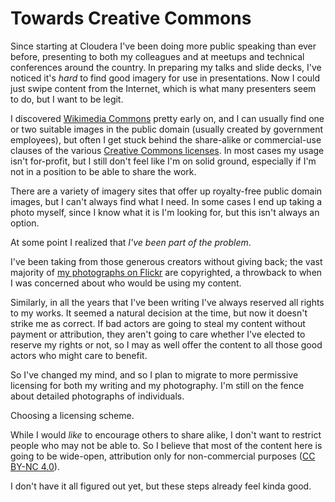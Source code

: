 <!-- title: Towards Creative Commons -->
<!-- categories: essays -->
<!-- tags: cc,licensing -->
<!-- published: 2014-05-10T12:00:00-05:00 -->
<!-- updated: 2014-11-29T16:31:00-05:00 -->
<!-- summary: Why I chose to license my content under a Creative Commons License. -->

# Towards Creative Commons

Since starting at Cloudera I've been doing more public speaking than ever before, presenting to both my colleagues and at meetups and technical conferences around the country. In preparing my talks and slide decks, I've noticed it's *hard* to find good imagery for use in presentations. Now I could just swipe content from the Internet, which is what many presenters seem to do, but I want to be legit.

I discovered [Wikimedia Commons](http://commons.wikimedia.org/) pretty early on, and I can usually find one or two suitable images in the public domain (usually created by government employees), but often I get stuck behind the share-alike or commercial-use clauses of the various [Creative Commons licenses](http://creativecommons.org/licenses/). In most cases my usage isn't for-profit, but I still don't feel like I'm on solid ground, especially if I'm not in a position to be able to share the work.

There are a variety of imagery sites that offer up royalty-free public domain images, but I can't always find what I need. In some cases I end up taking a photo myself, since I know what it is I'm looking for, but this isn't always an option.

At some point I realized that *I've been part of the problem*.

I've been taking from those generous creators without giving back; the vast majority of [my photographs on Flickr](http://flickr.com/photos/techmsg) are copyrighted, a throwback to when I was concerned about who would be using my content.

Similarly, in all the years that I've been writing I've always reserved all rights to my works. It seemed a natural decision at the time, but now it doesn't strike me as correct. If bad actors are going to steal my content without payment or attribution, they aren't going to care whether I've elected to reserve my rights or not, so I may as well offer the content to all those good actors who might care to benefit.

So I've changed my mind, and so I plan to migrate to more permissive licensing for both my writing and my photography. I'm still on the fence about detailed photographs of individuals.

Choosing a licensing scheme. 

While I would *like* to encourage others to share alike, I don't want to restrict people who may not be able to. So I believe that most of the content here is going to be wide-open, attribution only for non-commercial purposes ([CC BY-NC 4.0](http://creativecommons.org/licenses/by-nc/4.0/)).

I don't have it all figured out yet, but these steps already feel kinda good.

